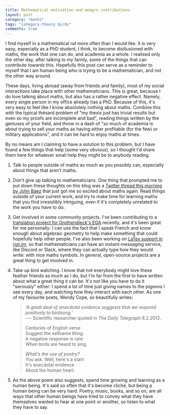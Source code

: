 ```yaml
---
title: Mathematical motivation and meagre contributions
layout: post
category: "maths"
tags: "category-theory birds"
comments: true
---
```


I find myself in a mathematical rut more often than I would like. It is very easy, especially as a PhD student, I think, to become disillusioned with maths, the work that one can do, and academia as a whole. I realised only the other day, after talking to my family, some of the things that can contribute towards this. Hopefully this post can serve as a reminder to myself that I am human being who is trying to be a mathematician, and not the other way around.

<!--more-->

These days, living abroad (away from friends and family), most of my social interactions take place with other mathematicians. This is great, because I do love talking about maths, but also has a rather negative effect. Namely, every single person in my office already has a PhD. Because of this, it's very easy to feel like I know absolutely nothing about maths. Combine this with the typical thésard problem of "my thesis just has trivial results but even so my proofs are incomplete and bad", reading things written by the geniuses of your field, and throw in a dash of "so much of academia is about trying to sell your maths as having either profitable (for the few) or military applications", and it can be hard to enjoy maths at times.

By no means am I claiming to have a solution to this problem, but I have found a few things that help (some very obvious), so I thought I'd share them here for whatever small help they might be to anybody reading.

1. Talk to people outside of maths as much as you possibly can, especially about things that aren't maths.
2. Don't give up talking to mathematicians. One thing that prompted me to put down these thoughts on this blog was a [Twitter thread this morning by John Baez](https://twitter.com/johncarlosbaez/status/1161454391901085696) that just got me so excited about maths again. Read things outside of your current work, and try to make time for learning maths that you find irresistibly intriguing, even if it's completely unrelated to the work you have to do.
3. Get involved in some community projects. I've been contributing to a [translation project for Grothendieck's EGA](https://github.com/ryankeleti/ega) recently, and it's been great for me personally: I can use the fact that I speak French and know enough about algebraic geometry to help make something that could hopefully help other people. I've also been working on [LaTex support in riot.im](https://github.com/matrix-org/matrix-react-sdk/pull/3251), so that mathematicians can have an instant-messaging service, like Discord or Slack, where they can actually type how they would write: with nice maths symbols. In general, open-source projects are a great thing to get involved in.
4. Take up bird watching. I know that not everybody might love these feather friends as much as I do, but I'm far from the first to have written about what a great thing it can be. It's not like you have to do it "seriously" either: I spend a lot of time just giving names to the pigeons I see every day, and watching how they interact with each other. As one of my favourite poets, Wendy Cope, so beautifully writes:

    > _'A great deal of anecdotal evidence suggests that we respond positively to birdsong.'_<br>
    > --- Scientific researcher quoted in _The Daily Telegraph_ 8.2.2012.
    > 
    > Centuries of English verse<br>
    > Suggest the selfsame thing:<br>
    > A negative response is rare<br>
    > When birds are heard to sing.<br>
    >
    > _What's the use of poetry?_<br>
    > You ask. Well, here's a start:<br>
    > It's anecdotal evidence<br>
    > About the human heart.<br>

5. As the above poem also suggests, spend time growing and learning as a human being. It's said so often that it's become cliché, but being a human being can be very hard. Poetry, music, books, and so on, are all ways that other human beings have tried to convey what they have themselves wanted to hear at one point or another, so listen to what they have to say.

